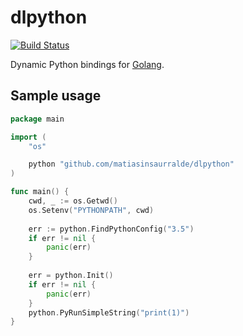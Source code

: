 dlpython
==

[![Build Status](https://travis-ci.org/matiasinsaurralde/dlpython.svg?branch=master)](https://travis-ci.org/matiasinsaurralde/dlpython)

Dynamic Python bindings for [Golang](https://golang.org).


## Sample usage

```go
package main

import (
	"os"

	python "github.com/matiasinsaurralde/dlpython"
)

func main() {
    cwd, _ := os.Getwd()
    os.Setenv("PYTHONPATH", cwd)
    
    err := python.FindPythonConfig("3.5")
    if err != nil {
        panic(err)
    }
    
    err = python.Init()
    if err != nil {
        panic(err)
    }
    python.PyRunSimpleString("print(1)")
}

```